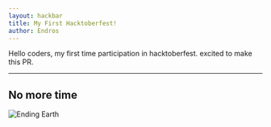 ```yaml
---
layout: hackbar
title: My First Hacktoberfest!
author: Endros
---
```


Hello coders, my first time participation in hacktoberfest. excited to make this PR.

---

## No more time

![Ending Earth]({{site.baseurl}}/assets/images/endros_holdingboard.jpg)
